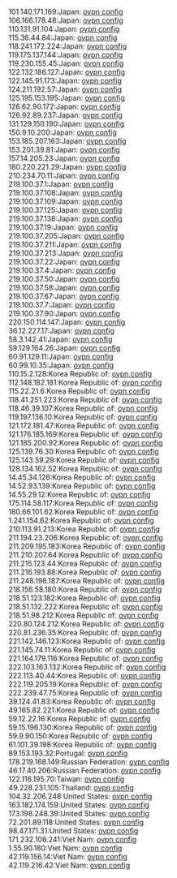 101.140.171.169:Japan: [ovpn config](vpn/101_140_171_169.ovpn)  
106.166.178.48:Japan: [ovpn config](vpn/106_166_178_48.ovpn)  
110.131.91.104:Japan: [ovpn config](vpn/110_131_91_104.ovpn)  
115.36.44.84:Japan: [ovpn config](vpn/115_36_44_84.ovpn)  
118.241.172.224:Japan: [ovpn config](vpn/118_241_172_224.ovpn)  
119.175.137.144:Japan: [ovpn config](vpn/119_175_137_144.ovpn)  
119.230.155.45:Japan: [ovpn config](vpn/119_230_155_45.ovpn)  
122.132.186.127:Japan: [ovpn config](vpn/122_132_186_127.ovpn)  
122.145.91.173:Japan: [ovpn config](vpn/122_145_91_173.ovpn)  
124.211.192.57:Japan: [ovpn config](vpn/124_211_192_57.ovpn)  
125.195.153.195:Japan: [ovpn config](vpn/125_195_153_195.ovpn)  
126.62.90.172:Japan: [ovpn config](vpn/126_62_90_172.ovpn)  
126.92.89.237:Japan: [ovpn config](vpn/126_92_89_237.ovpn)  
131.129.150.190:Japan: [ovpn config](vpn/131_129_150_190.ovpn)  
150.9.10.200:Japan: [ovpn config](vpn/150_9_10_200.ovpn)  
153.185.207.163:Japan: [ovpn config](vpn/153_185_207_163.ovpn)  
153.201.39.81:Japan: [ovpn config](vpn/153_201_39_81.ovpn)  
157.14.205.23:Japan: [ovpn config](vpn/157_14_205_23.ovpn)  
180.220.221.29:Japan: [ovpn config](vpn/180_220_221_29.ovpn)  
210.234.70.11:Japan: [ovpn config](vpn/210_234_70_11.ovpn)  
219.100.37.1:Japan: [ovpn config](vpn/219_100_37_1.ovpn)  
219.100.37.108:Japan: [ovpn config](vpn/219_100_37_108.ovpn)  
219.100.37.109:Japan: [ovpn config](vpn/219_100_37_109.ovpn)  
219.100.37.125:Japan: [ovpn config](vpn/219_100_37_125.ovpn)  
219.100.37.138:Japan: [ovpn config](vpn/219_100_37_138.ovpn)  
219.100.37.19:Japan: [ovpn config](vpn/219_100_37_19.ovpn)  
219.100.37.205:Japan: [ovpn config](vpn/219_100_37_205.ovpn)  
219.100.37.211:Japan: [ovpn config](vpn/219_100_37_211.ovpn)  
219.100.37.213:Japan: [ovpn config](vpn/219_100_37_213.ovpn)  
219.100.37.22:Japan: [ovpn config](vpn/219_100_37_22.ovpn)  
219.100.37.4:Japan: [ovpn config](vpn/219_100_37_4.ovpn)  
219.100.37.50:Japan: [ovpn config](vpn/219_100_37_50.ovpn)  
219.100.37.58:Japan: [ovpn config](vpn/219_100_37_58.ovpn)  
219.100.37.67:Japan: [ovpn config](vpn/219_100_37_67.ovpn)  
219.100.37.7:Japan: [ovpn config](vpn/219_100_37_7.ovpn)  
219.100.37.90:Japan: [ovpn config](vpn/219_100_37_90.ovpn)  
220.150.114.147:Japan: [ovpn config](vpn/220_150_114_147.ovpn)  
36.12.227.17:Japan: [ovpn config](vpn/36_12_227_17.ovpn)  
58.3.142.41:Japan: [ovpn config](vpn/58_3_142_41.ovpn)  
59.129.164.26:Japan: [ovpn config](vpn/59_129_164_26.ovpn)  
60.91.129.11:Japan: [ovpn config](vpn/60_91_129_11.ovpn)  
60.99.10.35:Japan: [ovpn config](vpn/60_99_10_35.ovpn)  
110.15.2.128:Korea Republic of: [ovpn config](vpn/110_15_2_128.ovpn)  
112.148.182.181:Korea Republic of: [ovpn config](vpn/112_148_182_181.ovpn)  
115.22.21.6:Korea Republic of: [ovpn config](vpn/115_22_21_6.ovpn)  
118.41.251.223:Korea Republic of: [ovpn config](vpn/118_41_251_223.ovpn)  
118.46.39.107:Korea Republic of: [ovpn config](vpn/118_46_39_107.ovpn)  
119.197.136.10:Korea Republic of: [ovpn config](vpn/119_197_136_10.ovpn)  
121.172.181.47:Korea Republic of: [ovpn config](vpn/121_172_181_47.ovpn)  
121.176.185.169:Korea Republic of: [ovpn config](vpn/121_176_185_169.ovpn)  
121.185.200.92:Korea Republic of: [ovpn config](vpn/121_185_200_92.ovpn)  
125.139.76.30:Korea Republic of: [ovpn config](vpn/125_139_76_30.ovpn)  
125.143.59.29:Korea Republic of: [ovpn config](vpn/125_143_59_29.ovpn)  
128.134.162.52:Korea Republic of: [ovpn config](vpn/128_134_162_52.ovpn)  
14.45.34.126:Korea Republic of: [ovpn config](vpn/14_45_34_126.ovpn)  
14.52.93.139:Korea Republic of: [ovpn config](vpn/14_52_93_139.ovpn)  
14.55.29.12:Korea Republic of: [ovpn config](vpn/14_55_29_12.ovpn)  
175.114.58.117:Korea Republic of: [ovpn config](vpn/175_114_58_117.ovpn)  
180.66.101.62:Korea Republic of: [ovpn config](vpn/180_66_101_62.ovpn)  
1.241.154.62:Korea Republic of: [ovpn config](vpn/1_241_154_62.ovpn)  
210.113.91.213:Korea Republic of: [ovpn config](vpn/210_113_91_213.ovpn)  
211.194.23.206:Korea Republic of: [ovpn config](vpn/211_194_23_206.ovpn)  
211.209.195.183:Korea Republic of: [ovpn config](vpn/211_209_195_183.ovpn)  
211.210.207.64:Korea Republic of: [ovpn config](vpn/211_210_207_64.ovpn)  
211.215.123.44:Korea Republic of: [ovpn config](vpn/211_215_123_44.ovpn)  
211.216.193.88:Korea Republic of: [ovpn config](vpn/211_216_193_88.ovpn)  
211.248.198.187:Korea Republic of: [ovpn config](vpn/211_248_198_187.ovpn)  
218.156.58.180:Korea Republic of: [ovpn config](vpn/218_156_58_180.ovpn)  
218.51.123.182:Korea Republic of: [ovpn config](vpn/218_51_123_182.ovpn)  
218.51.132.222:Korea Republic of: [ovpn config](vpn/218_51_132_222.ovpn)  
218.51.98.212:Korea Republic of: [ovpn config](vpn/218_51_98_212.ovpn)  
220.80.124.212:Korea Republic of: [ovpn config](vpn/220_80_124_212.ovpn)  
220.81.236.35:Korea Republic of: [ovpn config](vpn/220_81_236_35.ovpn)  
221.142.146.123:Korea Republic of: [ovpn config](vpn/221_142_146_123.ovpn)  
221.145.74.11:Korea Republic of: [ovpn config](vpn/221_145_74_11.ovpn)  
221.164.179.116:Korea Republic of: [ovpn config](vpn/221_164_179_116.ovpn)  
222.103.163.132:Korea Republic of: [ovpn config](vpn/222_103_163_132.ovpn)  
222.113.40.44:Korea Republic of: [ovpn config](vpn/222_113_40_44.ovpn)  
222.119.205.19:Korea Republic of: [ovpn config](vpn/222_119_205_19.ovpn)  
222.239.47.75:Korea Republic of: [ovpn config](vpn/222_239_47_75.ovpn)  
39.124.41.83:Korea Republic of: [ovpn config](vpn/39_124_41_83.ovpn)  
49.165.82.221:Korea Republic of: [ovpn config](vpn/49_165_82_221.ovpn)  
59.12.22.16:Korea Republic of: [ovpn config](vpn/59_12_22_16.ovpn)  
59.15.196.130:Korea Republic of: [ovpn config](vpn/59_15_196_130.ovpn)  
59.9.90.150:Korea Republic of: [ovpn config](vpn/59_9_90_150.ovpn)  
61.101.39.198:Korea Republic of: [ovpn config](vpn/61_101_39_198.ovpn)  
89.153.193.32:Portugal: [ovpn config](vpn/89_153_193_32.ovpn)  
178.219.168.149:Russian Federation: [ovpn config](vpn/178_219_168_149.ovpn)  
46.17.40.206:Russian Federation: [ovpn config](vpn/46_17_40_206.ovpn)  
122.116.195.70:Taiwan: [ovpn config](vpn/122_116_195_70.ovpn)  
49.228.231.105:Thailand: [ovpn config](vpn/49_228_231_105.ovpn)  
104.32.206.248:United States: [ovpn config](vpn/104_32_206_248.ovpn)  
163.182.174.159:United States: [ovpn config](vpn/163_182_174_159.ovpn)  
173.198.248.39:United States: [ovpn config](vpn/173_198_248_39.ovpn)  
72.201.89.118:United States: [ovpn config](vpn/72_201_89_118.ovpn)  
98.47.171.31:United States: [ovpn config](vpn/98_47_171_31.ovpn)  
171.232.106.241:Viet Nam: [ovpn config](vpn/171_232_106_241.ovpn)  
1.55.90.180:Viet Nam: [ovpn config](vpn/1_55_90_180.ovpn)  
42.119.156.14:Viet Nam: [ovpn config](vpn/42_119_156_14.ovpn)  
42.119.216.42:Viet Nam: [ovpn config](vpn/42_119_216_42.ovpn)  
